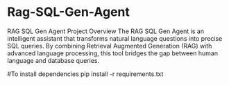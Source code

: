# Rag-SQL-Gen-Agent
RAG SQL Gen Agent Project Overview The RAG SQL Gen Agent is an intelligent assistant that transforms natural language questions into precise SQL queries. By combining Retrieval Augmented Generation (RAG) with advanced language processing, this tool bridges the gap between human language and database queries.



#To install dependencies
pip install -r requirements.txt
